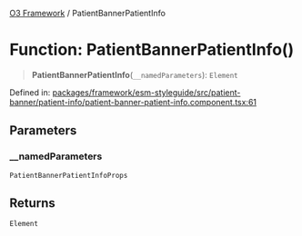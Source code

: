 [O3 Framework](../API.md) / PatientBannerPatientInfo

# Function: PatientBannerPatientInfo()

> **PatientBannerPatientInfo**(`__namedParameters`): `Element`

Defined in: [packages/framework/esm-styleguide/src/patient-banner/patient-info/patient-banner-patient-info.component.tsx:61](https://github.com/openmrs/openmrs-esm-core/blob/85cde3ce59cd3d29230c98040a3f53525e808725/packages/framework/esm-styleguide/src/patient-banner/patient-info/patient-banner-patient-info.component.tsx#L61)

## Parameters

### \_\_namedParameters

`PatientBannerPatientInfoProps`

## Returns

`Element`
